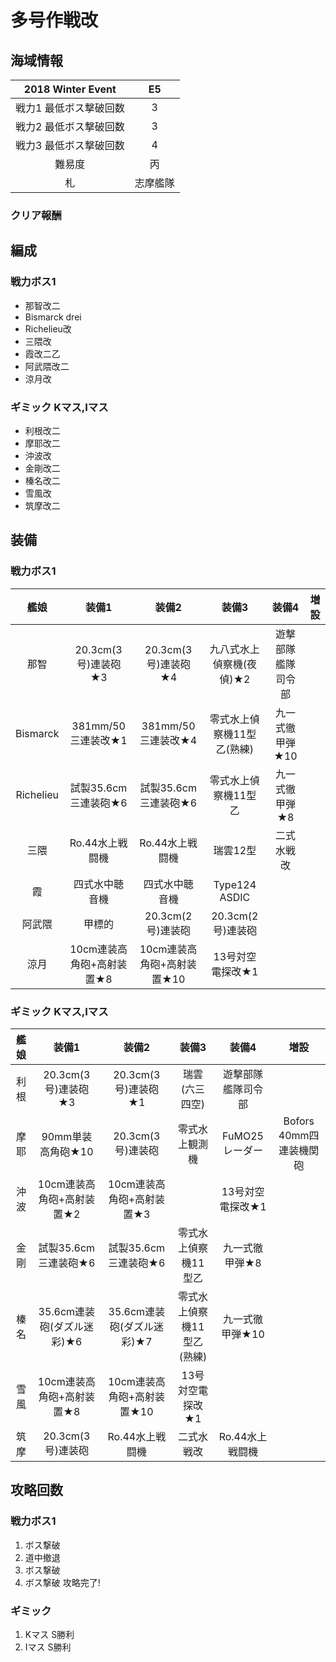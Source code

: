 # 多号作戦改

## 海域情報

| 2018 Winter Event      | E5       |
| :-:                    | :-:      |
| 戦力1 最低ボス撃破回数 | 3        |
| 戦力2 最低ボス撃破回数 | 3        |
| 戦力3 最低ボス撃破回数 | 4        |
| 難易度                 | 丙       |
| 札                     | 志摩艦隊 |


### クリア報酬



## 編成

### 戦力ボス1

- 那智改二
- Bismarck drei
- Richelieu改
- 三隈改
- 霞改二乙
- 阿武隈改二
- 涼月改

### ギミック Kマス,Iマス

- 利根改二
- 摩耶改二
- 沖波改
- 金剛改二
- 榛名改二
- 雪風改
- 筑摩改二


## 装備

### 戦力ボス1

| 艦娘      | 装備1                     | 装備2                      | 装備3                      | 装備4                | 増設 |
| :-:       | :---------------------:   | :----------------:         | :---------:                | :-:                  | :-:  |
| 那智      | 20.3cm(3号)連装砲★3       | 20.3cm(3号)連装砲★4        | 九八式水上偵察機(夜偵)★2   | 遊撃部隊　艦隊司令部 |      |
| Bismarck  | 381mm/50 三連装改★1       | 381mm/50 三連装改★4        | 零式水上偵察機11型乙(熟練) | 九一式徹甲弾★10      |      |
| Richelieu | 試製35.6cm三連装砲★6      | 試製35.6cm三連装砲★6       | 零式水上偵察機11型乙       | 九一式徹甲弾★8       |      |
| 三隈      | Ro.44水上戦闘機           | Ro.44水上戦闘機            | 瑞雲12型                   | 二式水戦改           |      |
| 霞        | 四式水中聴音機            | 四式水中聴音機             | Type124 ASDIC              |                      |      |
| 阿武隈    | 甲標的                    | 20.3cm(2号)連装砲          | 20.3cm(2号)連装砲          |                      |      |
| 涼月      | 10cm連装高角砲+高射装置★8 | 10cm連装高角砲+高射装置★10 | 13号対空電探改★1           |                      |      |

### ギミック Kマス,Iマス

| 艦娘 | 装備1                      | 装備2                      | 装備3                      | 装備4               | 増設                    |
| :-:  | :---------------------:    | :----------------:         | :---------:                | :-:                 | :-:                     |
| 利根 | 20.3cm(3号)連装砲★3        | 20.3cm(3号)連装砲★1        | 瑞雲(六三四空)             | 遊撃部隊 艦隊司令部 |                         |
| 摩耶 | 90mm単装高角砲★10          | 20.3cm(3号)連装砲          | 零式水上観測機             | FuMO25レーダー      | Bofors 40mm四連装機関砲 |
| 沖波 | 10cm連装高角砲+高射装置★2  | 10cm連装高角砲+高射装置★3  |                            | 13号対空電探改★1    |                         |
| 金剛 | 試製35.6cm三連装砲★6       | 試製35.6cm三連装砲★6       | 零式水上偵察機11型乙       | 九一式徹甲弾★8      |                         |
| 榛名 | 35.6cm連装砲(ダズル迷彩)★6 | 35.6cm連装砲(ダズル迷彩)★7 | 零式水上偵察機11型乙(熟練) | 九一式徹甲弾★10     |                         |
| 雪風 | 10cm連装高角砲+高射装置★8  | 10cm連装高角砲+高射装置★10 | 13号対空電探改★1           |                     |                         |
| 筑摩 | 20.3cm(3号)連装砲          | Ro.44水上戦闘機            | 二式水戦改                 | Ro.44水上戦闘機     |                         |



## 攻略回数

### 戦力ボス1

1. ボス撃破
1. 道中撤退
1. ボス撃破
1. ボス撃破 攻略完了!

### ギミック

1. Kマス S勝利
1. Iマス S勝利
